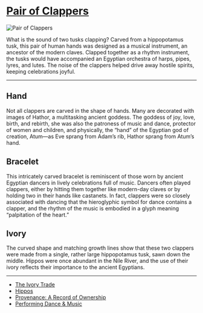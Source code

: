 # [Pair of Clappers](http://artsmia.github.io/griot/#/o/115320)
![Pair of Clappers](http://api.artsmia.org/images/115320/medium.jpg)

<p>What is the sound of two tusks clapping? Carved from a hippopotamus tusk, this pair of human hands was designed as a musical instrument, an ancestor of the modern claves. Clapped together as a rhythm instrument, the tusks would have accompanied an Egyptian orchestra of harps, pipes, lyres, and lutes. The noise of the clappers helped drive away hostile spirits, keeping celebrations joyful.</p>

---

## Hand
<p>Not all clappers are carved in the shape of hands. Many are decorated with images of Hathor, a multitasking ancient goddess. The goddess of joy, love, birth, and rebirth, she was also the patroness of music and dance, protector of women and children, and physically, the “hand” of the Egyptian god of creation, Atum—as Eve sprang from Adam’s rib, Hathor sprang from Atum’s hand.</p>

## Bracelet
<p>This intricately carved bracelet is reminiscent of those worn by ancient Egyptian dancers in lively celebrations full of music. Dancers often played clappers, either by hitting them together like modern-day claves or by holding two in their hands like castanets. In fact, clappers were so closely associated with dancing that the hieroglyphic symbol for dance contains a clapper, and the rhythm of the music is embodied in a glyph meaning “palpitation of the heart.”</p>

## Ivory
<p>The curved shape and matching growth lines show that these two clappers were made from a single, rather large hippopotamus tusk, sawn down the middle. Hippos were once abundant in the Nile River, and the use of their ivory reflects their importance to the ancient Egyptians.</p>

---

* [The Ivory Trade](http://artsmia.github.io/griot/#/stories/240)
* [Hippos](http://artsmia.github.io/griot/#/stories/334)
* [Provenance: A Record of Ownership](http://artsmia.github.io/griot/#/stories/336)
* [Performing Dance & Music](http://artsmia.github.io/griot/#/stories/371)
